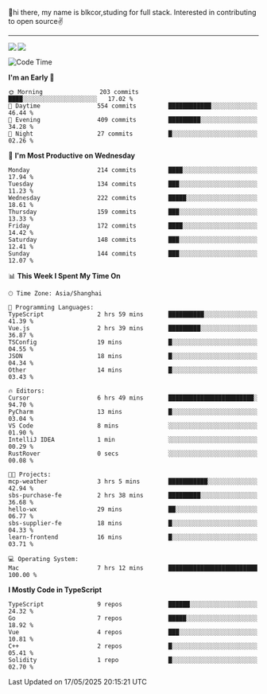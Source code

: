 👋hi there, my name is blkcor,studing for full stack.
Interested in contributing to open source✌️

<hr/>

![](https://github-readme-stats.vercel.app/api?username=blkcor)
<a href="https://github.com/blkcor/github-readme-stats">
    <img align="left" src="https://github-readme-stats.vercel.app/api/top-langs/?username=blkcor&hide=jupyter%20notebook,shaderlab,tex,c%23&langs_count=9" />
</a>


<!--START_SECTION:waka-->
![Code Time](http://img.shields.io/badge/Code%20Time-2%2C033%20hrs%2028%20mins-blue)

**I'm an Early 🐤** 

```text
🌞 Morning                203 commits         ████░░░░░░░░░░░░░░░░░░░░░   17.02 % 
🌆 Daytime                554 commits         ████████████░░░░░░░░░░░░░   46.44 % 
🌃 Evening                409 commits         █████████░░░░░░░░░░░░░░░░   34.28 % 
🌙 Night                  27 commits          █░░░░░░░░░░░░░░░░░░░░░░░░   02.26 % 
```
📅 **I'm Most Productive on Wednesday** 

```text
Monday                   214 commits         ████░░░░░░░░░░░░░░░░░░░░░   17.94 % 
Tuesday                  134 commits         ███░░░░░░░░░░░░░░░░░░░░░░   11.23 % 
Wednesday                222 commits         █████░░░░░░░░░░░░░░░░░░░░   18.61 % 
Thursday                 159 commits         ███░░░░░░░░░░░░░░░░░░░░░░   13.33 % 
Friday                   172 commits         ████░░░░░░░░░░░░░░░░░░░░░   14.42 % 
Saturday                 148 commits         ███░░░░░░░░░░░░░░░░░░░░░░   12.41 % 
Sunday                   144 commits         ███░░░░░░░░░░░░░░░░░░░░░░   12.07 % 
```


📊 **This Week I Spent My Time On** 

```text
🕑︎ Time Zone: Asia/Shanghai

💬 Programming Languages: 
TypeScript               2 hrs 59 mins       ██████████░░░░░░░░░░░░░░░   41.39 % 
Vue.js                   2 hrs 39 mins       █████████░░░░░░░░░░░░░░░░   36.87 % 
TSConfig                 19 mins             █░░░░░░░░░░░░░░░░░░░░░░░░   04.55 % 
JSON                     18 mins             █░░░░░░░░░░░░░░░░░░░░░░░░   04.34 % 
Other                    14 mins             █░░░░░░░░░░░░░░░░░░░░░░░░   03.43 % 

🔥 Editors: 
Cursor                   6 hrs 49 mins       ████████████████████████░   94.70 % 
PyCharm                  13 mins             █░░░░░░░░░░░░░░░░░░░░░░░░   03.04 % 
VS Code                  8 mins              ░░░░░░░░░░░░░░░░░░░░░░░░░   01.90 % 
IntelliJ IDEA            1 min               ░░░░░░░░░░░░░░░░░░░░░░░░░   00.29 % 
RustRover                0 secs              ░░░░░░░░░░░░░░░░░░░░░░░░░   00.08 % 

🐱‍💻 Projects: 
mcp-weather              3 hrs 5 mins        ███████████░░░░░░░░░░░░░░   42.94 % 
sbs-purchase-fe          2 hrs 38 mins       █████████░░░░░░░░░░░░░░░░   36.68 % 
hello-wx                 29 mins             ██░░░░░░░░░░░░░░░░░░░░░░░   06.77 % 
sbs-supplier-fe          18 mins             █░░░░░░░░░░░░░░░░░░░░░░░░   04.33 % 
learn-frontend           16 mins             █░░░░░░░░░░░░░░░░░░░░░░░░   03.71 % 

💻 Operating System: 
Mac                      7 hrs 12 mins       █████████████████████████   100.00 % 
```

**I Mostly Code in TypeScript** 

```text
TypeScript               9 repos             ██████░░░░░░░░░░░░░░░░░░░   24.32 % 
Go                       7 repos             █████░░░░░░░░░░░░░░░░░░░░   18.92 % 
Vue                      4 repos             ███░░░░░░░░░░░░░░░░░░░░░░   10.81 % 
C++                      2 repos             █░░░░░░░░░░░░░░░░░░░░░░░░   05.41 % 
Solidity                 1 repo              █░░░░░░░░░░░░░░░░░░░░░░░░   02.70 % 
```




 Last Updated on 17/05/2025 20:15:21 UTC
<!--END_SECTION:waka-->


